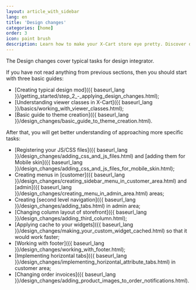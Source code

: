 ```yaml
---
layout: article_with_sidebar
lang: en
title: 'Design changes'
categories: [home]
order: 3
icon: paint brush
description: Learn how to make your X-Cart store eye pretty. Discover design patterns for making X-Cart themes.
---
```




The Design changes cover typical tasks for design integrator.

If you have not read anything from previous sections, then you should start with three basic guides:

*   [Creating typical design mod]({{ baseurl_lang }}/getting_started/step_2_-_applying_design_changes.html);
*   [Understanding viewer classes in X-Cart]({{ baseurl_lang }}/basics/working_with_viewer_classes.html);
*   [Basic guide to theme creation]({{ baseurl_lang }}/design_changes/basic_guide_to_theme_creation.html).

After that, you will get better understanding of approaching more specific tasks:

*   [Registering your JS/CSS files]({{ baseurl_lang }}/design_changes/adding_css_and_js_files.html) and [adding them for Mobile skin]({{ baseurl_lang }}/design_changes/adding_css_and_js_files_for_mobile_skin.html);
*   Creating menus in [customer]({{ baseurl_lang }}/design_changes/creating_sidebar_menu_in_customer_area.html) and [admin]({{ baseurl_lang }}/design_changes/creating_menu_in_admin_area.html) areas;
*   Creating [second level navigation]({{ baseurl_lang }}/design_changes/adding_tabs.html) in admin area;
*   [Changing column layout of storefront]({{ baseurl_lang }}/design_changes/adding_third_column.html);
*   [Applying cache to your widgets]({{ baseurl_lang }}/design_changes/making_your_custom_widget_cached.html) so that it would work faster;
*   [Working with footer]({{ baseurl_lang }}/design_changes/working_with_footer.html);
*   [Implementing horizontal tabs]({{ baseurl_lang }}/design_changes/implementing_horizontal_attribute_tabs.html) in customer area;
*   [Changing order invoices]({{ baseurl_lang }}/design_changes/adding_product_images_to_order_notifications.html).